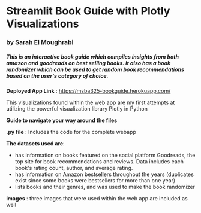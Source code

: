 # Streamlit Book Guide with Plotly Visualizations

### by Sarah El Moughrabi

##### This is an interactive book guide which compiles insights from both amazon and goodreads on best selling books. It also has a book randomizer which can be used to get random book recommendations based on the user's category of choice.

**Deployed App Link** : https://msba325-bookguide.herokuapp.com/ 

This visualizations found within the web app are my first attempts at utilizing the powerful visualization library Plotly in Python

**Guide to navigate your way around the files**

**.py file** : Includes the code for the complete webapp 

**The datasets used are**: 

- has information on books featured on the social platform Goodreads, the top site for book recommendations and reviews. Data includes each book's rating count, author, and average rating.
- has information on Amazon bestsellers throughout the years (duplicates exist since some books were bestsellers for more than one year)
- lists books and their genres, and was used to make the book randomizer

**images** : three images that were used within the web app are included as well 




